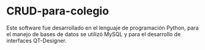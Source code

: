# CRUD-para-colegio
Este software fue desarrollado en el lenguaje de programación Python, para el manejo de bases de datos se utilizó MySQL y para el desarrollo de interfaces QT-Designer.
